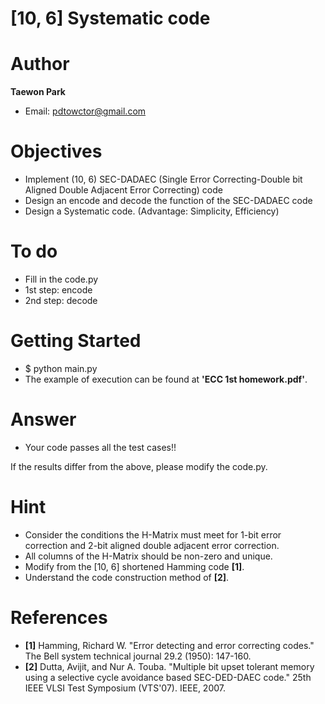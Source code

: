 # [10, 6] Systematic code

# Author

**Taewon Park** 

- Email: pdtowctor@gmail.com

# Objectives
- Implement (10, 6) SEC-DADAEC (Single Error Correcting-Double bit Aligned Double Adjacent Error Correcting) code
- Design an encode and decode the function of the SEC-DADAEC code
- Design a Systematic code. (Advantage: Simplicity, Efficiency)

# To do
- Fill in the code.py
- 1st step: encode
- 2nd step: decode

# Getting Started
- $ python main.py
- The example of execution can be found at **'ECC 1st homework.pdf'**.

# Answer
- Your code passes all the test cases!!

If the results differ from the above, please modify the code.py.

# Hint
- Consider the conditions the H-Matrix must meet for 1-bit error correction and 2-bit aligned double adjacent error correction.
- All columns of the H-Matrix should be non-zero and unique.
- Modify from the [10, 6] shortened Hamming code **[1]**.
- Understand the code construction method of **[2]**.

# References
- **[1]** Hamming, Richard W. "Error detecting and error correcting codes." The Bell system technical journal 29.2 (1950): 147-160.
- **[2]** Dutta, Avijit, and Nur A. Touba. "Multiple bit upset tolerant memory using a selective cycle avoidance based SEC-DED-DAEC code." 25th IEEE VLSI Test Symposium (VTS'07). IEEE, 2007.
